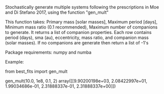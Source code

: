 Stochastically generate multiple systems following the prescriptions in Moe and Di Stefano 2017, using the function 
"gen_mult" 

This function takes: Primary mass [solar masses], Maximum period [days], Minimum mass ratio (0.1 recommended), Maximum number of companions to generate.
It returns a list of companion properties. Each row contains period (days), sma (au), eccentricity, mass ratio, and companion mass (solar masses). If no companions are generate then return a list of -1's

Package requirements: numpy and numba 

Example: 

from best_fits import gen_mult

gen_mult(10.0, 1e8, 0.1, 2)
array([[9.90200198e+03, 2.08422997e+01, 1.99034686e-01, 2.31888337e-01,
        2.31888337e+00]])
